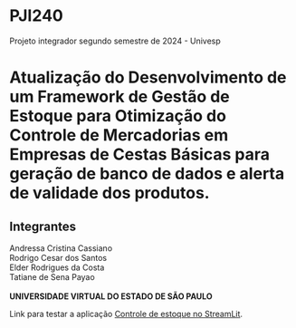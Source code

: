 # PJI240
Projeto integrador segundo semestre de 2024 - Univesp

# Atualização do Desenvolvimento de um Framework de Gestão de Estoque para Otimização do Controle de Mercadorias em Empresas de Cestas Básicas para geração de banco de dados e alerta de validade dos produtos.

## Integrantes
Andressa Cristina Cassiano <br>
Rodrigo Cesar dos Santos <br>
Elder Rodrigues da Costa <br>
Tatiane de Sena Payao <br> <br>
**UNIVERSIDADE VIRTUAL DO ESTADO DE SÃO PAULO**

<p>Link para testar a aplicação <a href="https://pji110-tpdtjavoykn9iebuyzbkab.streamlit.app/" target="_blank" rel="noopener noreferrer">Controle de estoque no StreamLit</a>.</p>
